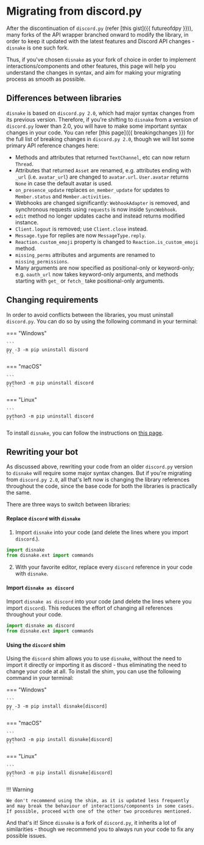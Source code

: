 # Migrating from discord.py

After the discontinuation of `discord.py` (refer [this gist]({{ futureofdpy }})), many forks of the API wrapper branched onward to modify the library, in order to keep it updated with the latest features and Discord API changes - `disnake` is one such fork. 

Thus, if you've chosen `disnake` as your fork of choice in order to implement interactions/components and other features, this page will help you understand the changes in syntax, and aim for making your migrating process as smooth as possible.

## Differences between libraries

`disnake` is based on `discord.py 2.0`, which had major syntax changes from its previous version. Therefore, if you're shifting to `disnake` from a version of `discord.py` lower than 2.0, you will have to make some important syntax changes in your code. You can refer [this page]({{ breakingchanges }}) for the full list of breaking changes in `discord.py 2.0`, though we will list some primary API reference changes here:

- Methods and attributes that returned `TextChannel`, etc can now return `Thread`.
- Attributes that returned `Asset` are renamed, e.g. attributes ending with `_url` (i.e. `avatar_url`) are changed to `avatar.url`. `User.avatar` returns `None` in case the default avatar is used.
- `on_presence_update` replaces `on_member_update` for updates to `Member.status` and `Member.activities`.
- Webhooks are changed significantly: `WebhookAdapter` is removed, and synchronous requests using `requests` is now inside `SyncWebhook`.
- `edit` method no longer updates cache and instead returns modified instance.
- `Client.logout` is removed; use `Client.close` instead.
- `Message.type` for replies are now `MessageType.reply`.
- `Reaction.custom_emoji` property is changed to `Reaction.is_custom_emoji` method.
- `missing_perms` attributes and arguments are renamed to `missing_permissions`.
- Many arguments are now specified as positional-only or keyword-only; e.g. `oauth_url` now takes keyword-only arguments, and methods starting with `get_` or `fetch_` take positional-only arguments.

## Changing requirements 

In order to avoid conflicts between the libraries, you must uninstall `discord.py`. You can do so by using the following command in your terminal:

=== "Windows"

    ```
    py -3 -m pip uninstall discord
    ```

=== "macOS"

    ```
    python3 -m pip uninstall discord
    ```

=== "Linux"

    ```
    python3 -m pip uninstall discord
    ```

To install `disnake`, you can follow the instructions on [this page](000-prerequisites/001-installing-python.md#installing-disnake).

## Rewriting your bot

As discussed above, rewriting your code from an older `discord.py` version to `disnake` will require some major syntax changes. But if you're migrating from `discord.py 2.0`, all that's left now is changing the library references throughout the code, since the base code for both the libraries is practically the same. 

There are three ways to switch between libraries:

#### Replace `discord` with `disnake`

1. Import `disnake` into your code (and delete the lines where you import `discord`.).

```py
import disnake
from disnake.ext import commands
```

2. With your favorite editor, replace every `discord` reference in your code with `disnake`.

#### Import `disnake as discord`

Import `disnake as discord` into your code (and delete the lines where you import `discord`). This reduces the effort of changing all references throughout your code.

```py
import disnake as discord
from disnake.ext import commands
```

#### Using the `discord` shim

Using the `discord` shim allows you to use `disnake`, without the need to import it directly or importing it as discord - thus eliminating the need to change your code at all. To install the shim, you can use the following command in your terminal:

=== "Windows"

    ```
    py -3 -m pip install disnake[discord]
    ```

=== "macOS"

    ```
    python3 -m pip install disnake[discord]
    ```

=== "Linux"

    ```
    python3 -m pip install disnake[discord]
    ```

!!! Warning

    We don't recommend using the shim, as it is updated less frequently and may break the behaviour of interactions/components in some cases. If possible, proceed with one of the other two procedures mentioned.

And that's it! Since `disnake` is a fork of `discord.py`, it inherits a lot of similarities - though we recommend you to always run your code to fix any possible issues.